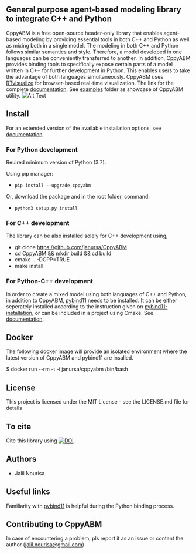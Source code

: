 
## General purpose agent-based modeling library to integrate C++ and Python
CppyABM is a free open-source header-only library that enables agent-based modeling by providing essential tools in both C++ and Python as well as mixing both in a single model. The modeling in both C++ and Python follows similar semantics and style. Therefore, a model developed in one languages can be conveniently transferred to another. In addition, CppyABM provides binding tools to specifically expose certain parts of a model written in C++ for further development in Python. This enables users to take the advantage of both languages simultaneously. CppyABM uses <a href="https://github.com/janursa/RTvisualize" title="RTvisualize">RTvisualize</a> for browser-based real-time visualization. The link for the complete <a href="https://janursa.github.io/CppyABM/" title="About Me">documentation</a>. See <a href="https://github.com/janursa/CppyABM/tree/master/examples" title="examples">examples</a> folder as showcase of CppyABM utility. ![Alt Text](3Dmodel.gif)

## Install
For an extended version of the available installation options, see <a href="https://janursa.github.io/CppyABM/" title="About Me">documentation</a>.

### For Python development 
Reuired minimum version of Python (3.7).

Using pip manager:

-  `pip install --upgrade cppyabm`

Or, download the package and in the root folder, command:

-  `python3 setup.py install`

### For C++ development
The library can be also installed solely for C++ development using,
- git clone https://github.com/janursa/CppyABM 
- cd CppyABM && mkdir build && cd build
- cmake .. -DCPP=TRUE
- make install


### For Python-C++ development
In order to create a mixed model using both languages of C++ and Python, in addition to CppyABM, <a href="https://github.com/pybind/pybind11" title="pybind11">pybind11</a> needs to be installed. It can be either seperately installed according to the instruction given on <a href="https://pybind11.readthedocs.io/en/stable/installing.html" title="pybind11">pybind11-installation</a>, or can be included in a project using Cmake. See  <a href="https://janursa.github.io/CppyABM/" title="About Me">documentation</a>.

## Docker
The following docker image will provide an isolated environment where the latest version of CppyABM and pybind11 are insalled.

$ docker run --rm -t -i janursa/cppyabm /bin/bash


## License
This project is licensed under the MIT License - see the LICENSE.md file for details

## To cite
Cite this library using [![DOI](https://zenodo.org/badge/DOI/10.5281/zenodo.4541247.svg)](https://doi.org/10.5281/zenodo.4541247).


## Authors

- Jalil Nourisa

## Useful links
Familiarity with 
<a href="https://pybind11.readthedocs.io/en/stable/index.html" title="pybind11">pybind11</a> is helpful during the Python binding process.
 

## Contributing to CppyABM
In case of encountering a problem, pls report it as an issue or contant the author (jalil.nourisa@gmail.com)


